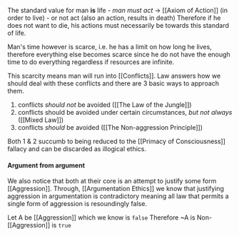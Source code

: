 The standard value for man **is** life
	- _man must act_  -> [[Axiom of Action]] (in order to live)
	- or not act (also an action, results in death)
Therefore if he does not want to die, his actions must necessarily be towards this standard of life.

Man's time however is scarce, i.e. he has a limit on how long he lives, therefore everything else becomes scarce since he do not have the enough time to do everything regardless if resources are infinite.

This scarcity means man will run into [[Conflicts]]. Law answers how we should deal with these conflicts and there are 3 basic ways to approach them.
1. conflicts _should not_ be avoided ([[The Law of the Jungle]])
2. conflicts should be avoided under certain circumstances, _but not always_ ([[Mixed Law]])
3. conflicts _should_ be avoided ([[The Non-aggression Principle]])

Both 1 & 2 succumb to being reduced to the [[Primacy of Consciousness]] fallacy and can be discarded as illogical ethics.

#### Argument from argument
We also notice that both at their core is an attempt to justify some form [[Aggression]]. 
Through, [[Argumentation Ethics]] we know that justifying aggression in argumentation is contradictory meaning all law that permits a single form of aggression is resoundingly false.

Let A be [[Aggression]] which we know is `false`
Therefore ~A is Non-[[Aggression]] is `true`




